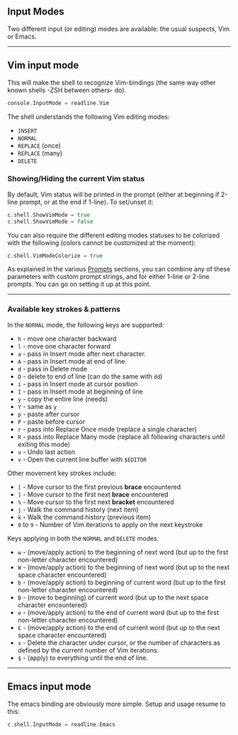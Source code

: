 
## Input Modes

Two different input (or editing) modes are available: the usual suspects, Vim or Emacs.

------
## Vim input mode

This will make the shell to recognize Vim-bindings (the same way other known shells -ZSH between others- do).

```go
console.InputMode = readline.Vim
```

The shell understands the following Vim editing modes:
- `INSERT`
- `NORMAL`
- `REPLACE` (once)
- `REPLACE` (many)
- `DELETE`

### Showing/Hiding the current Vim status

By default, Vim status will be printed in the prompt (either at beginning if 2-line prompt, or at the end if 1-line).
To set/unset it:
```go
c.shell.ShowVimMode = true
c.shell.ShowVimMode = false 
```

You can also require the different editing modes statuses to be colorized with the following (colors cannot be customized at the moment):
```go
c.shell.VimModeColorize = true
```

As explained in the various [Prompts](https://github.com/bishopfox/sliver/client/readline/wiki/Vim-Prompt) sections, you can combine any of 
these parameters with custom prompt strings, and for either 1-line or 2-line prompts. You can go on setting it up at this point.


----
### Available key strokes & patterns 

In the `NORMAL` mode, the following keys are supported:

- `h`  - move one character backward
- `l`  - move one character forward 
- `a`  - pass in Insert mode after next character.
- `A`  - pass in Insert mode at end of line.
- `d`  - pass in Delete mode
- `D`  - delete to end of line (can do the same with `dd`)
- `i`  - pass in Insert mode at cursor position
- `I`  - pass in Insert mode at beginning of line
- `y`  - copy the entire line (needs)
- `Y`  - same as `y` 
- `p`  - paste after cursor
- `P`  - paste before cursor
- `r`  - pass into Replace Once mode (replace a single character)
- `R`  - pass into Replace Many mode (replace all following characters until exiting this mode) 
- `u`  - Undo last action
- `v`  - Open the current line buffer with `$EDITOR`

Other movement key strokes include:
- `[`          - Move cursor to the first previous **brace** encountered
- `]`          - Move cursor to the first next **brace** encountered
- `%`          - Move cursor to the first next **bracket** encountered
- `j`          - Walk the command history (next item)
- `k`          - Walk the command history (previous item)
- `0` to `9`   - Number of Vim iterations to apply on the next keystroke


Keys applying in both the `NORMAL` and `DELETE` modes.

- `w`  - (move/apply action) to the beginning of next word (but up to the first non-letter character encountered)
- `W`  - (move/apply action) to the beginning of next word (but up to the next space character encountered)
- `b`  - (move/apply action) to beginning of current word (but up to the first non-letter character encountered)
- `B`  - (move to beginning) of current word (but up to the next space character encountered)
- `e`  - (move/apply action) to the end of current word (but up to the first non-letter character encountered)
- `E`  - (move/apply action) to the end of current word (but up to the next space character encountered)
- `x`  - Delete the character under cursor, or the number of characters as defined by the current number of Vim iterations.
- `$`  - (apply) to everything until the end of line.


------
## Emacs input mode

The emacs binding are obviously more simple. Setup and usage resume to this:
```go
c.shell.InputMode = readline.Emacs
```
